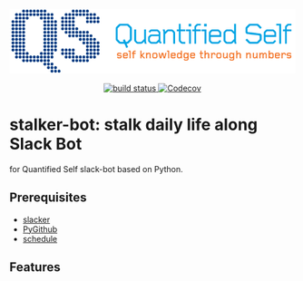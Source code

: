 <p align="center">
  <img src="images/qs.gif">
</p>
<p align="center">
  <a href="https://travis-ci.org/badges/shields">
    <img src="https://travis-ci.org/DongjunLee/stalker-bot.svg?branch=master" alt="build status">
  </a>
  <a href="https://codecov.io/gh/DongjunLee/stalker-bot">
    <img src="https://codecov.io/gh/DongjunLee/stalker-bot/branch/master/graph/badge.svg" alt="Codecov" />
  </a>
</p>

# stalker-bot: stalk daily life along Slack Bot

for Quantified Self slack-bot based on Python. 

## Prerequisites

- [slacker](https://github.com/os/slacker)
- [PyGithub](https://github.com/PyGithub/PyGithub)
- [schedule](https://github.com/dbader/schedule)

## Features


